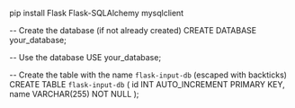 pip install Flask Flask-SQLAlchemy mysqlclient

-- Create the database (if not already created)
CREATE DATABASE your_database;

-- Use the database
USE your_database;

-- Create the table with the name `flask-input-db` (escaped with backticks)
CREATE TABLE `flask-input-db` (
    id INT AUTO_INCREMENT PRIMARY KEY,
    name VARCHAR(255) NOT NULL
);

